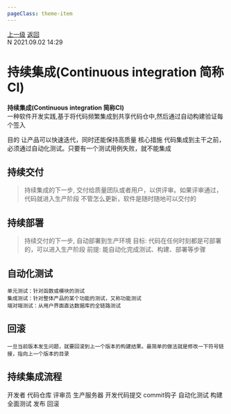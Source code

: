 ```yaml
---
pageClass: theme-item
---
```

<div class="extend-header">
    <div class="info">
        <div class="record">
            <a class="back" href="./">上一级</a>
            <a class="back" href="./">返回</a>
        </div>        
        <div class="mini">
            <span>N 2021.09.02 14:29</span>
        </div>
    </div>
    <div class="content"></div>
</div>
<div class="content-header">
<h1>持续集成(Continuous integration 简称CI)</h1><strong>持续集成(Continuous integration 简称CI)</strong>
<summary class="desc">一种软件开发实践,基于将代码频繁集成到共享代码仓中,然后通过自动构建验证每个签入</summary>
</div>
<div class="static-content">



目的
    让产品可以快速迭代，同时还能保持高质量
核心措施
    代码集成到主干之前，必须通过自动化测试。只要有一个测试用例失败，就不能集成

## 持续交付
> 持续集成的下一步, 交付给质量团队或者用户，以供评审。如果评审通过，代码就进入生产阶段
不管怎么更新，软件是随时随地可以交付的

## 持续部署
> 持续交付的下一步, 自动部署到生产环境
目标: 代码在任何时刻都是可部署的，可以进入生产阶段
前提: 能自动化完成测试、构建、部署等步骤

## 自动化测试
    单元测试：针对函数或模块的测试
    集成测试：针对整体产品的某个功能的测试，又称功能测试
    端对端测试：从用户界面直达数据库的全链路测试

## 回滚
    一旦当前版本发生问题，就要回滚到上一个版本的构建结果。最简单的做法就是修改一下符号链接，指向上一个版本的目录

## 持续集成流程
开发者        代码仓库                  评审员           生产服务器
开发代码提交   commit钩子   自动化测试   构建   全面测试   发布        回滚

</div>